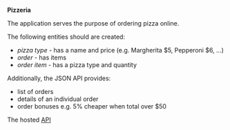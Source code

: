 

**Pizzeria**

The application serves the purpose of ordering pizza online.

The following entities should are created:

* *pizza type* - has a name and price (e.g. Margherita $5, Pepperoni $6, ...)
* *order* - has items
* *order item* - has a pizza type and quantity


Additionally, the JSON API provides:

* list of orders
* details of an individual order
* order bonuses e.g. 5% cheaper when total over $50

The hosted [API](https://pizzeriaheroku.herokuapp.com/api/docs) 
